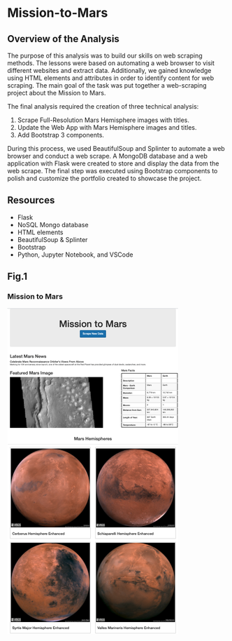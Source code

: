 # Mission-to-Mars

## Overview of the Analysis

The purpose of this analysis was to build our skills on web scraping methods. The lessons were based on automating a web browser to visit different websites and extract data. Additionally, we gained knowledge using HTML elements and attributes in order to identify content for web scraping. The main goal of the task was put together a web-scraping project about the Mission to Mars.

The final analysis required the creation of three technical analysis:

1. Scrape Full-Resolution Mars Hemisphere images with titles.
2. Update the Web App with Mars Hemisphere images and titles.
3. Add Bootstrap 3 components.

During this process, we used BeautifulSoup and Splinter to automate a web browser and conduct a web scrape. A MongoDB database and a web application with Flask were created to store and display the data from the web scrape. The final step was executed using Bootstrap components to polish and customize the portfolio created to showcase the project. 


## Resources

- Flask
- NoSQL Mongo database
- HTML elements
- BeautifulSoup & Splinter
- Bootstrap
- Python, Jupyter Notebook, and VSCode


## Fig.1
 
 ### Mission to Mars
![mars_pic.PNG](PNGs/mars_pic.png)
